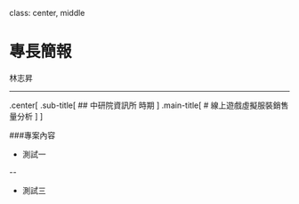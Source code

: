 class: center, middle

# 專長簡報 
林志昇 

---

.center[
  .sub-title[
    ## 中研院資訊所 時期
  ]
  .main-title[
    # 線上遊戲虛擬服裝銷售量分析
  ]
]

###專案內容
- 測試一

--

- 測試三
